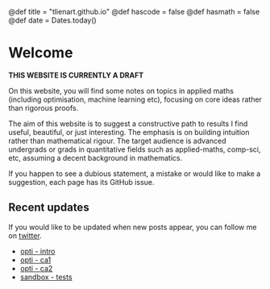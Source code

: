 @def title = "tlienart.github.io"
@def hascode = false
@def hasmath = false
@def date = Dates.today()

# Welcome

**THIS WEBSITE IS CURRENTLY A DRAFT**

On this website, you will find some notes on topics in applied maths	(including optimisation, machine learning etc), focusing on core ideas rather than rigorous proofs.

The aim of this website is to suggest a constructive path to results I	find useful, beautiful, or just interesting.
The emphasis is on building intuition rather than mathematical rigour.
The target audience is advanced undergrads or grads in quantitative fields such as applied-maths, comp-sci, etc, assuming a decent background in mathematics.

If you happen to see a dubious statement, a mistake or would like to make a suggestion, each page has its GitHub issue.

## Recent updates

If you would like to be updated when new posts appear, you can follow me on [twitter](https://twitter.com/t_lienart).

* [opti - intro](pub/cvx_opti/intro.html)
* [opti - ca1](pub/cvx_opti/ca_1.html)
* [opti - ca2](pub/cvx_opti/ca_2.html)
* [sandbox - tests](pub/tests/test.html)
